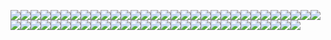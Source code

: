 ![](https://img.shields.io/static/v1?label=&message=%22fn%22&color=black)![](https://img.shields.io/static/v1?label=&message=%22%20%22&color=aqua)![](https://img.shields.io/static/v1?label=&message=%22main%28%29%7B%22&color=black)![](https://img.shields.io/static/v1?label=&message=%22%5Cn%22&color=aqua)![](https://img.shields.io/static/v1?label=&message=%22let%22&color=black)![](https://img.shields.io/static/v1?label=&message=%22%20%20%20%20%20%20%20%20%20%20%20%20%20%22&color=aqua)![](https://img.shields.io/static/v1?label=&message=%22mut%22&color=black)![](https://img.shields.io/static/v1?label=&message=%22%20%20%22&color=aqua)![](https://img.shields.io/static/v1?label=&message=%22number%22&color=black)![](https://img.shields.io/static/v1?label=&message=%22%20%20%20%20%20%20%20%20%20%20%20%20%20%20%22&color=aqua)![](https://img.shields.io/static/v1?label=&message=%22%3D%22&color=black)![](https://img.shields.io/static/v1?label=&message=%22%20%22&color=aqua)![](https://img.shields.io/static/v1?label=&message=%2210%22&color=black)![](https://img.shields.io/static/v1?label=&message=%22%20%20%20%20%20%22&color=aqua)![](https://img.shields.io/static/v1?label=&message=%22%3B%22&color=black)![](https://img.shields.io/static/v1?label=&message=%22%5Cn%22&color=aqua)![](https://img.shields.io/static/v1?label=&message=%22let%22&color=black)![](https://img.shields.io/static/v1?label=&message=%22%20%20%20%20%20%22&color=aqua)![](https://img.shields.io/static/v1?label=&message=%22mut%22&color=black)![](https://img.shields.io/static/v1?label=&message=%22%20%20%22&color=aqua)![](https://img.shields.io/static/v1?label=&message=%22sum%22&color=black)![](https://img.shields.io/static/v1?label=&message=%22%20%20%20%20%20%20%20%22&color=aqua)![](https://img.shields.io/static/v1?label=&message=%22%3D%22&color=black)![](https://img.shields.io/static/v1?label=&message=%22%20%22&color=aqua)![](https://img.shields.io/static/v1?label=&message=%220%22&color=black)![](https://img.shields.io/static/v1?label=&message=%22%20%20%20%20%20%20%20%20%20%20%20%22&color=aqua)![](https://img.shields.io/static/v1?label=&message=%22%3B%22&color=black)![](https://img.shields.io/static/v1?label=&message=%22%5Cn%22&color=aqua)![](https://img.shields.io/static/v1?label=&message=%22for%22&color=black)![](https://img.shields.io/static/v1?label=&message=%22%20%22&color=aqua)![](https://img.shields.io/static/v1?label=&message=%22i%22&color=black)![](https://img.shields.io/static/v1?label=&message=%22%20%22&color=aqua)![](https://img.shields.io/static/v1?label=&message=%22in%22&color=black)![](https://img.shields.io/static/v1?label=&message=%22%20%22&color=aqua)![](https://img.shields.io/static/v1?label=&message=%220..%22&color=black)![](https://img.shields.io/static/v1?label=&message=%22%20%22&color=aqua)![](https://img.shields.io/static/v1?label=&message=%22number%22&color=black)![](https://img.shields.io/static/v1?label=&message=%22%20%22&color=aqua)![](https://img.shields.io/static/v1?label=&message=%22%7B%22&color=black)![](https://img.shields.io/static/v1?label=&message=%22%5Cn%22&color=aqua)![](https://img.shields.io/static/v1?label=&message=%22if%22&color=black)![](https://img.shields.io/static/v1?label=&message=%22%20%20%20%20%20%20%20%20%20%20%20%22&color=aqua)![](https://img.shields.io/static/v1?label=&message=%22i%22&color=black)![](https://img.shields.io/static/v1?label=&message=%22%20%22&color=aqua)![](https://img.shields.io/static/v1?label=&message=%22%25%22&color=black)![](https://img.shields.io/static/v1?label=&message=%22%20%22&color=aqua)![](https://img.shields.io/static/v1?label=&message=%222%22&color=black)![](https://img.shields.io/static/v1?label=&message=%22%20%20%20%20%20%20%22&color=aqua)![](https://img.shields.io/static/v1?label=&message=%22%3D%3D%22&color=black)![](https://img.shields.io/static/v1?label=&message=%22%20%20%20%20%20%20%20%20%20%22&color=aqua)![](https://img.shields.io/static/v1?label=&message=%220%7Bsum%2B%3Di%3B%7D%7D%22&color=black)![](https://img.shields.io/static/v1?label=&message=%22%5Cn%22&color=aqua)![](https://img.shields.io/static/v1?label=&message=%22println%21%28%22&color=black)![](https://img.shields.io/static/v1?label=&message=%22%5C%22The%20%20%20%20%20sum%20%20%20%20%20%20%20%20of%20%20%20%20%20%20%20even%20numbers%20%20%20up%20%20%20to%20%20%20%20%7B%7D%20%20is%3A%20%20%20%7B%7D%20%20%20%5C%22%22&color=yellow)![](https://img.shields.io/static/v1?label=&message=%22%20%20%20%20%22&color=aqua)![](https://img.shields.io/static/v1?label=&message=%22%2Cnumber%2C%22&color=black)![](https://img.shields.io/static/v1?label=&message=%22%20%22&color=aqua)![](https://img.shields.io/static/v1?label=&message=%22sum%29%3B%22&color=black)![](https://img.shields.io/static/v1?label=&message=%22%20%20%20%20%20%20%20%20%20%20%22&color=aqua)![](https://img.shields.io/static/v1?label=&message=%22%7D%22&color=black)